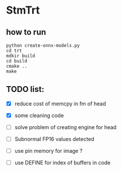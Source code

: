 # StmTrt

## how to run
```
python create-onnx-models.py
cd trt
mdkir build
cd build
cmake ..
make 
```

## TODO list:
- [x] reduce cost of memcpy in fm of head

- [x] some cleaning code 

- [ ] solve problem of creating engine for head 

- [ ] Subnormal FP16 values detected

- [ ] use pin memory for image ?

- [ ] use DEFINE for index of buffers in code 